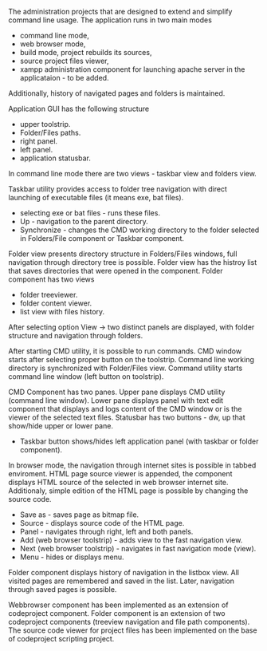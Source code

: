 The administration projects that are designed to extend and simplify command line usage. The application runs in two main modes 
- command line mode,
- web browser mode,
- build mode, project rebuilds its sources,
- source project files viewer,
- xampp administration component for launching apache server in the applicataion - to be added.

Additionally, history of navigated pages and folders is maintained. 

Application GUI has the following structure
- upper toolstrip.
- Folder/Files paths.
- right panel.
- left panel.
- application statusbar.

In command line mode there are two views - taskbar view and folders view. 

Taskbar utility provides access to folder tree navigation with direct launching of executable files (it means exe, bat files).
- selecting exe or bat files - runs these files.
- Up - navigation to the parent directory.
- Synchronize - changes the CMD working directory to the folder selected in Folders/File component or Taskbar component.


Folder view presents directory structure in Folders/Files windows, full navigation through directory tree is possible.
Folder view has the histroy list that saves directories that were opened in the component. Folder component has two views
- folder treeviewer.
- folder content viewer.
- list view with files history.

After selecting option View -> two distinct panels are displayed, with folder structure and navigation through folders. 

After starting CMD utility, it is possible to run commands. CMD window starts after selecting proper button on the toolstrip.
Command line working directory is synchronized with Folder/Files view. Command utility starts command line window (left button on toolstrip). 

CMD Component has two panes. Upper pane displays CMD utility (command line window). Lower pane displays panel with text edit component that displays and logs content of the CMD window or is the viewer of the selected text files.
Statusbar has two buttons - dw, up that show/hide upper or lower pane.

- Taskbar button shows/hides left application panel (with taskbar or folder component).

In browser mode, the navigation through internet sites is possible in tabbed enviroment. HTML page source viewer is appended, the component displays HTML source of the selected in web browser internet site. Additionaly, simple edition of the HTML page is possible by changing the source code.
- Save as - saves page as bitmap file.
- Source - displays source code of the HTML page.
- Panel - navigates through right, left and both panels.
- Add (web browser toolstrip) - adds view to the fast navigation view.
- Next (web browser toolstrip) - navigates in fast navigation mode (view).
- Menu - hides or displays menu.

Folder component displays history of navigation in the listbox view. All visited pages are remembered and saved in the list. Later, navigation through saved pages is possible.

Webbrowser component has been implemented as an extension of codeproject component.
Folder component is an extension of two codeproject components (treeview navigation and file path components). The source code viewer for project files has been implemented on the base of codeproject scripting project.
